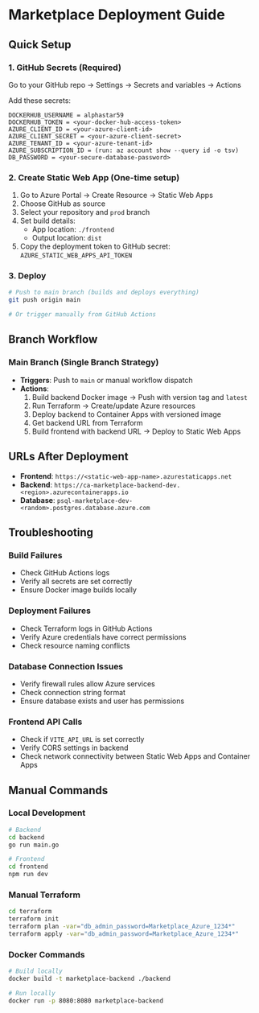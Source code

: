 # Marketplace Deployment Guide

## Quick Setup

### 1. GitHub Secrets (Required)
Go to your GitHub repo → Settings → Secrets and variables → Actions

Add these secrets:
```
DOCKERHUB_USERNAME = alphastar59
DOCKERHUB_TOKEN = <your-docker-hub-access-token>
AZURE_CLIENT_ID = <your-azure-client-id>
AZURE_CLIENT_SECRET = <your-azure-client-secret>
AZURE_TENANT_ID = <your-azure-tenant-id>
AZURE_SUBSCRIPTION_ID = (run: az account show --query id -o tsv)
DB_PASSWORD = <your-secure-database-password>
```

### 2. Create Static Web App (One-time setup)
1. Go to Azure Portal → Create Resource → Static Web Apps
2. Choose GitHub as source
3. Select your repository and `prod` branch
4. Set build details:
   - App location: `./frontend`
   - Output location: `dist`
5. Copy the deployment token to GitHub secret: `AZURE_STATIC_WEB_APPS_API_TOKEN`

### 3. Deploy
```bash
# Push to main branch (builds and deploys everything)
git push origin main

# Or trigger manually from GitHub Actions
```

## Branch Workflow

### Main Branch (Single Branch Strategy)
- **Triggers**: Push to `main` or manual workflow dispatch
- **Actions**:
  1. Build backend Docker image → Push with version tag and `latest`
  2. Run Terraform → Create/update Azure resources
  3. Deploy backend to Container Apps with versioned image
  4. Get backend URL from Terraform
  5. Build frontend with backend URL → Deploy to Static Web Apps

## URLs After Deployment

- **Frontend**: `https://<static-web-app-name>.azurestaticapps.net`
- **Backend**: `https://ca-marketplace-backend-dev.<region>.azurecontainerapps.io`
- **Database**: `psql-marketplace-dev-<random>.postgres.database.azure.com`

## Troubleshooting

### Build Failures
- Check GitHub Actions logs
- Verify all secrets are set correctly
- Ensure Docker image builds locally

### Deployment Failures
- Check Terraform logs in GitHub Actions
- Verify Azure credentials have correct permissions
- Check resource naming conflicts

### Database Connection Issues
- Verify firewall rules allow Azure services
- Check connection string format
- Ensure database exists and user has permissions

### Frontend API Calls
- Check if `VITE_API_URL` is set correctly
- Verify CORS settings in backend
- Check network connectivity between Static Web Apps and Container Apps

## Manual Commands

### Local Development
```bash
# Backend
cd backend
go run main.go

# Frontend  
cd frontend
npm run dev
```

### Manual Terraform
```bash
cd terraform
terraform init
terraform plan -var="db_admin_password=Marketplace_Azure_1234*"
terraform apply -var="db_admin_password=Marketplace_Azure_1234*"
```

### Docker Commands
```bash
# Build locally
docker build -t marketplace-backend ./backend

# Run locally
docker run -p 8080:8080 marketplace-backend
```
